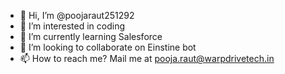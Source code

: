 - 👋 Hi, I’m @poojaraut251292
- 👀 I’m interested in coding
- 🌱 I’m currently learning Salesforce
- 💞️ I’m looking to collaborate on Einstine bot
- 📫 How to reach me? Mail me at pooja.raut@warpdrivetech.in

<!---
poojaraut251292/poojaraut251292 is a ✨ special ✨ repository because its `README.md` (this file) appears on your GitHub profile.
You can click the Preview link to take a look at your changes.
--->
